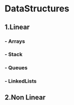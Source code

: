 # DataStructures
## 1.Linear
### - Arrays
### - Stack
### - Queues
### - LinkedLists

## 2.Non Linear